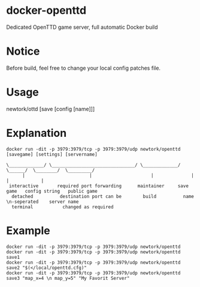 # docker-openttd
Dedicated OpenTTD game server, full automatic Docker build


# Notice
Before build, feel free to change your local config patches file.


# Usage
newtork/ottd [save [config [name]]]
	

# Explanation

	docker run -dit -p 3979:3979/tcp -p 3979:3979/udp newtork/openttd [savegame] [settings] [servername]

	\_____________/ \_______________________________/ \_____________/  \______/  \________/  \_________/
          |                        |                      |              |           |            |
     interactive       required port forwarding      maintainer     save game   config string   public game
      detached          destination port can be        build          name      \n-seperated    server name
      terminal           changed as required                           


# Example
	docker run -dit -p 3979:3979/tcp -p 3979:3979/udp newtork/openttd
	docker run -dit -p 3979:3979/tcp -p 3979:3979/udp newtork/openttd save1
	docker run -dit -p 3979:3979/tcp -p 3979:3979/udp newtork/openttd save2 "$(</local/openttd.cfg)"
	docker run -dit -p 3979:3979/tcp -p 3979:3979/udp newtork/openttd save3 "map_x=4 \n map_y=5" "My Favorit Server"

